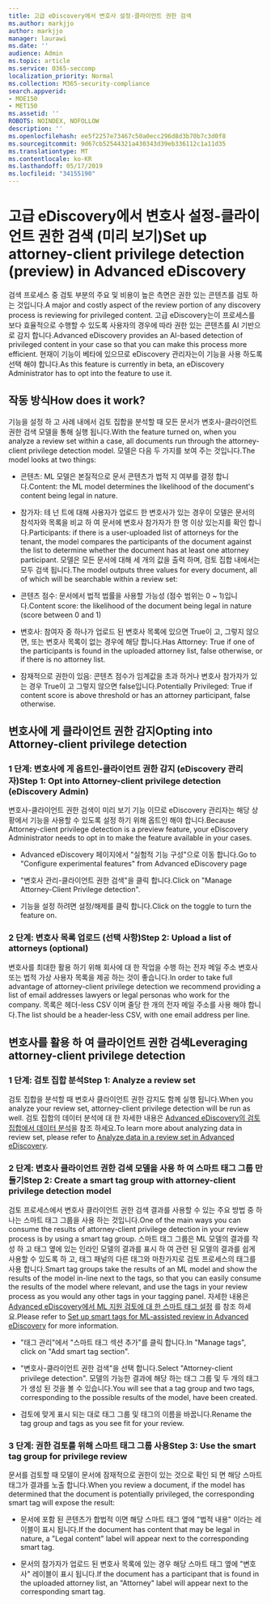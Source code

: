 ```yaml
---
title: 고급 eDiscovery에서 변호사 설정-클라이언트 권한 검색
ms.author: markjjo
author: markjjo
manager: laurawi
ms.date: ''
audience: Admin
ms.topic: article
ms.service: O365-seccomp
localization_priority: Normal
ms.collection: M365-security-compliance
search.appverid:
- MOE150
- MET150
ms.assetid: ''
ROBOTS: NOINDEX, NOFOLLOW
description: ''
ms.openlocfilehash: ee5f2257e73467c50a0ecc296d8d3b70b7c3d0f8
ms.sourcegitcommit: 9d67cb52544321a430343d39eb336112c1a11d35
ms.translationtype: MT
ms.contentlocale: ko-KR
ms.lasthandoff: 05/17/2019
ms.locfileid: "34155190"
---
```

# <a name="set-up-attorney-client-privilege-detection-preview-in-advanced-ediscovery"></a><span data-ttu-id="01e8b-102">고급 eDiscovery에서 변호사 설정-클라이언트 권한 검색 (미리 보기)</span><span class="sxs-lookup"><span data-stu-id="01e8b-102">Set up attorney-client privilege detection (preview) in Advanced eDiscovery</span></span>

<span data-ttu-id="01e8b-103">검색 프로세스 중 검토 부분의 주요 및 비용이 높은 측면은 권한 있는 콘텐츠를 검토 하는 것입니다.</span><span class="sxs-lookup"><span data-stu-id="01e8b-103">A major and costly aspect of the review portion of any discovery process is reviewing for privileged content.</span></span> <span data-ttu-id="01e8b-104">고급 eDiscovery는이 프로세스를 보다 효율적으로 수행할 수 있도록 사용자의 경우에 따라 권한 있는 콘텐츠를 AI 기반으로 감지 합니다.</span><span class="sxs-lookup"><span data-stu-id="01e8b-104">Advanced eDiscovery provides an AI-based detection of privileged content in your case so that you can make this process more efficient.</span></span> <span data-ttu-id="01e8b-105">현재이 기능이 베타에 있으므로 eDiscovery 관리자는이 기능을 사용 하도록 선택 해야 합니다.</span><span class="sxs-lookup"><span data-stu-id="01e8b-105">As this feature is currently in beta, an eDiscovery Administrator has to opt into the feature to use it.</span></span>

## <a name="how-does-it-work"></a><span data-ttu-id="01e8b-106">작동 방식</span><span class="sxs-lookup"><span data-stu-id="01e8b-106">How does it work?</span></span>

<span data-ttu-id="01e8b-107">기능을 설정 하 고 사례 내에서 검토 집합을 분석할 때 모든 문서가 변호사-클라이언트 권한 검색 모델을 통해 실행 됩니다.</span><span class="sxs-lookup"><span data-stu-id="01e8b-107">With the feature turned on, when you analyze a review set within a case, all documents run through the attorney-client privilege detection model.</span></span> <span data-ttu-id="01e8b-108">모델은 다음 두 가지를 보여 주는 것입니다.</span><span class="sxs-lookup"><span data-stu-id="01e8b-108">The model looks at two things:</span></span>

- <span data-ttu-id="01e8b-109">콘텐츠: ML 모델은 본질적으로 문서 콘텐츠가 법적 지 여부를 결정 합니다.</span><span class="sxs-lookup"><span data-stu-id="01e8b-109">Content: the ML model determines the likelihood of the document's content being legal in nature.</span></span>

- <span data-ttu-id="01e8b-110">참가자: 테 넌 트에 대해 사용자가 업로드 한 변호사가 있는 경우이 모델은 문서의 참석자와 목록을 비교 하 여 문서에 변호사 참가자가 한 명 이상 있는지를 확인 합니다.</span><span class="sxs-lookup"><span data-stu-id="01e8b-110">Participants: if there is a user-uploaded list of attorneys for the tenant, the model compares the participants of the document against the list to determine whether the document has at least one attorney participant.</span></span>
<span data-ttu-id="01e8b-111">모델은 모든 문서에 대해 세 개의 값을 출력 하며, 검토 집합 내에서는 모두 검색 됩니다.</span><span class="sxs-lookup"><span data-stu-id="01e8b-111">The model outputs three values for every document, all of which will be searchable within a review set:</span></span>

- <span data-ttu-id="01e8b-112">콘텐츠 점수: 문서에서 법적 법률을 사용할 가능성 (점수 범위는 0 ~ 1)입니다.</span><span class="sxs-lookup"><span data-stu-id="01e8b-112">Content score: the likelihood of the document being legal in nature (score between 0 and 1)</span></span>

- <span data-ttu-id="01e8b-113">변호사: 참여자 중 하나가 업로드 된 변호사 목록에 있으면 True이 고, 그렇지 않으면, 또는 변호사 목록이 없는 경우에 해당 합니다.</span><span class="sxs-lookup"><span data-stu-id="01e8b-113">Has Attorney: True if one of the participants is found in the uploaded attorney list, false otherwise, or if there is no attorney list.</span></span>

-  <span data-ttu-id="01e8b-114">잠재적으로 권한이 있음: 콘텐츠 점수가 임계값을 초과 하거나 변호사 참가자가 있는 경우 True이 고 그렇지 않으면 false입니다.</span><span class="sxs-lookup"><span data-stu-id="01e8b-114">Potentially Privileged: True if content score is above threshold or has an attorney participant, false otherwise.</span></span>

## <a name="opting-into-attorney-client-privilege-detection"></a><span data-ttu-id="01e8b-115">변호사에 게 클라이언트 권한 감지</span><span class="sxs-lookup"><span data-stu-id="01e8b-115">Opting into Attorney-client privilege detection</span></span>

### <a name="step-1-opt-into-attorney-client-privilege-detection-ediscovery-admin"></a><span data-ttu-id="01e8b-116">1 단계: 변호사에 게 옵트인-클라이언트 권한 감지 (eDiscovery 관리자)</span><span class="sxs-lookup"><span data-stu-id="01e8b-116">Step 1: Opt into Attorney-client privilege detection (eDiscovery Admin)</span></span>

<span data-ttu-id="01e8b-117">변호사-클라이언트 권한 검색이 미리 보기 기능 이므로 eDiscovery 관리자는 해당 상황에서 기능을 사용할 수 있도록 설정 하기 위해 옵트인 해야 합니다.</span><span class="sxs-lookup"><span data-stu-id="01e8b-117">Because Attorney-client privilege detection is a preview feature, your eDiscovery Administrator needs to opt in to make the feature available in your cases.</span></span>

- <span data-ttu-id="01e8b-118">Advanced eDiscovery 페이지에서 "실험적 기능 구성"으로 이동 합니다.</span><span class="sxs-lookup"><span data-stu-id="01e8b-118">Go to "Configure experimental features" from Advanced eDiscovery page</span></span>

- <span data-ttu-id="01e8b-119">"변호사 관리-클라이언트 권한 검색"을 클릭 합니다.</span><span class="sxs-lookup"><span data-stu-id="01e8b-119">Click on "Manage Attorney-Client Privilege detection".</span></span>

- <span data-ttu-id="01e8b-120">기능을 설정 하려면 설정/해제를 클릭 합니다.</span><span class="sxs-lookup"><span data-stu-id="01e8b-120">Click on the toggle to turn the feature on.</span></span>

### <a name="step-2-upload-a-list-of-attorneys-optional"></a><span data-ttu-id="01e8b-121">2 단계: 변호사 목록 업로드 (선택 사항)</span><span class="sxs-lookup"><span data-stu-id="01e8b-121">Step 2: Upload a list of attorneys (optional)</span></span>

<span data-ttu-id="01e8b-122">변호사를 최대한 활용 하기 위해 회사에 대 한 작업을 수행 하는 전자 메일 주소 변호사 또는 법적 가상 사용자 목록을 제공 하는 것이 좋습니다.</span><span class="sxs-lookup"><span data-stu-id="01e8b-122">In order to take full advantage of attorney-client privilege detection we recommend providing a list of email addresses lawyers or legal personas who work for the company.</span></span> <span data-ttu-id="01e8b-123">목록은 헤더-less CSV 이며 줄당 한 개의 전자 메일 주소를 사용 해야 합니다.</span><span class="sxs-lookup"><span data-stu-id="01e8b-123">The list should be a header-less CSV, with one email address per line.</span></span>

## <a name="leveraging-attorney-client-privilege-detection"></a><span data-ttu-id="01e8b-124">변호사를 활용 하 여 클라이언트 권한 검색</span><span class="sxs-lookup"><span data-stu-id="01e8b-124">Leveraging attorney-client privilege detection</span></span> 

### <a name="step-1-analyze-a-review-set"></a><span data-ttu-id="01e8b-125">1 단계: 검토 집합 분석</span><span class="sxs-lookup"><span data-stu-id="01e8b-125">Step 1: Analyze a review set</span></span>

<span data-ttu-id="01e8b-126">검토 집합을 분석할 때 변호사 클라이언트 권한 감지도 함께 실행 됩니다.</span><span class="sxs-lookup"><span data-stu-id="01e8b-126">When you analyze your review set, attorney-client privilege detection will be run as well.</span></span> <span data-ttu-id="01e8b-127">검토 집합의 데이터 분석에 대 한 자세한 내용은 [Advanced eDiscovery의 검토 집합에서 데이터 분석](analyzing-data-in-review-set.md)을 참조 하세요.</span><span class="sxs-lookup"><span data-stu-id="01e8b-127">To learn more about analyzing data in review set, please refer to [Analyze data in a review set in Advanced eDiscovery](analyzing-data-in-review-set.md).</span></span>

### <a name="step-2-create-a-smart-tag-group-with-attorney-client-privilege-detection-model"></a><span data-ttu-id="01e8b-128">2 단계: 변호사 클라이언트 권한 검색 모델을 사용 하 여 스마트 태그 그룹 만들기</span><span class="sxs-lookup"><span data-stu-id="01e8b-128">Step 2: Create a smart tag group with attorney-client privilege detection model</span></span>

<span data-ttu-id="01e8b-129">검토 프로세스에서 변호사 클라이언트 권한 검색 결과를 사용할 수 있는 주요 방법 중 하나는 스마트 태그 그룹을 사용 하는 것입니다.</span><span class="sxs-lookup"><span data-stu-id="01e8b-129">One of the main ways you can consume the results of attorney-client privilege detection in your review process is by using a smart tag group.</span></span> <span data-ttu-id="01e8b-130">스마트 태그 그룹은 ML 모델의 결과를 작성 하 고 태그 옆에 있는 인라인 모델의 결과를 표시 하 여 관련 된 모델의 결과를 쉽게 사용할 수 있도록 하 고, 태그 패널의 다른 태그와 마찬가지로 검토 프로세스의 태그를 사용 합니다.</span><span class="sxs-lookup"><span data-stu-id="01e8b-130">Smart tag groups take the results of an ML model and show the results of the model in-line next to the tags, so that you can easily consume the results of the model where relevant, and use the tags in your review process as you would any other tags in your tagging panel.</span></span> <span data-ttu-id="01e8b-131">자세한 내용은 [Advanced eDiscovery에서 ML 지원 검토에 대 한 스마트 태그 설정](smart-tags.md) 를 참조 하세요.</span><span class="sxs-lookup"><span data-stu-id="01e8b-131">Please refer to [Set up smart tags for ML-assisted review in Advanced eDiscovery](smart-tags.md) for more information.</span></span>

- <span data-ttu-id="01e8b-132">"태그 관리"에서 "스마트 태그 섹션 추가"를 클릭 합니다.</span><span class="sxs-lookup"><span data-stu-id="01e8b-132">In "Manage tags", click on "Add smart tag section".</span></span>

- <span data-ttu-id="01e8b-133">"변호사-클라이언트 권한 검색"을 선택 합니다.</span><span class="sxs-lookup"><span data-stu-id="01e8b-133">Select "Attorney-client privilege detection".</span></span> <span data-ttu-id="01e8b-134">모델의 가능한 결과에 해당 하는 태그 그룹 및 두 개의 태그가 생성 된 것을 볼 수 있습니다.</span><span class="sxs-lookup"><span data-stu-id="01e8b-134">You will see that a tag group and two tags, corresponding to the possible results of the model, have been created.</span></span>

- <span data-ttu-id="01e8b-135">검토에 맞게 표시 되는 대로 태그 그룹 및 태그의 이름을 바꿉니다.</span><span class="sxs-lookup"><span data-stu-id="01e8b-135">Rename the tag group and tags as you see fit for your review.</span></span>

### <a name="step-3-use-the-smart-tag-group-for-privilege-review"></a><span data-ttu-id="01e8b-136">3 단계: 권한 검토를 위해 스마트 태그 그룹 사용</span><span class="sxs-lookup"><span data-stu-id="01e8b-136">Step 3: Use the smart tag group for privilege review</span></span>

<span data-ttu-id="01e8b-137">문서를 검토할 때 모델이 문서에 잠재적으로 권한이 있는 것으로 확인 되 면 해당 스마트 태그가 결과를 노출 합니다.</span><span class="sxs-lookup"><span data-stu-id="01e8b-137">When you review a document, if the model has determined that the document is potentially privileged, the corresponding smart tag will expose the result:</span></span>

- <span data-ttu-id="01e8b-138">문서에 포함 된 콘텐츠가 합법적 이면 해당 스마트 태그 옆에 "법적 내용" 이라는 레이블이 표시 됩니다.</span><span class="sxs-lookup"><span data-stu-id="01e8b-138">If the document has content that may be legal in nature, a "Legal content" label will appear next to the corresponding smart tag.</span></span>

- <span data-ttu-id="01e8b-139">문서의 참가자가 업로드 된 변호사 목록에 있는 경우 해당 스마트 태그 옆에 "변호사" 레이블이 표시 됩니다.</span><span class="sxs-lookup"><span data-stu-id="01e8b-139">If the document has a participant that is found in the uploaded attorney list, an "Attorney" label will appear next to the corresponding smart tag.</span></span>